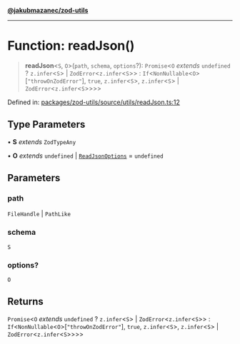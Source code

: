 [**@jakubmazanec/zod-utils**](../README.md)

---

# Function: readJson()

> **readJson**\<`S`, `O`\>(`path`, `schema`, `options`?): `Promise`\<`O` _extends_ `undefined` ?
> `z.infer`\<`S`\> \| `ZodError`\<`z.infer`\<`S`\>\> :
> `If`\<`NonNullable`\<`O`\>\[`"throwOnZodError"`\], `true`, `z.infer`\<`S`\>, `z.infer`\<`S`\> \|
> `ZodError`\<`z.infer`\<`S`\>\>\>\>

Defined in:
[packages/zod-utils/source/utils/readJson.ts:12](https://github.com/jakubmazanec/tools/blob/adfe44f908094c1d1cdf19837842b33066bbd9d7/packages/zod-utils/source/utils/readJson.ts#L12)

## Type Parameters

• **S** _extends_ `ZodTypeAny`

• **O** _extends_ `undefined` \| [`ReadJsonOptions`](../interfaces/ReadJsonOptions.md) = `undefined`

## Parameters

### path

`FileHandle` | `PathLike`

### schema

`S`

### options?

`O`

## Returns

`Promise`\<`O` _extends_ `undefined` ? `z.infer`\<`S`\> \| `ZodError`\<`z.infer`\<`S`\>\> :
`If`\<`NonNullable`\<`O`\>\[`"throwOnZodError"`\], `true`, `z.infer`\<`S`\>, `z.infer`\<`S`\> \|
`ZodError`\<`z.infer`\<`S`\>\>\>\>
